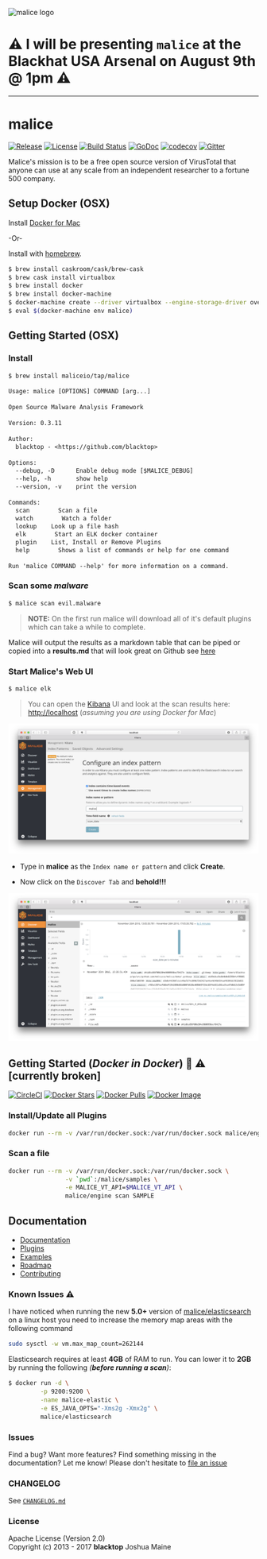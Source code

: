 ![malice logo](https://raw.githubusercontent.com/maliceio/malice/master/docs/images/logo/malice.png)


# :warning: I will be presenting `malice` at the Blackhat USA Arsenal on August 9th @ 1pm :warning:

___

# malice

[![Release](https://img.shields.io/github/release/maliceio/malice.svg)](https://github.com/gmaliceio/malice/releases/latest) [![License](https://img.shields.io/badge/licence-Apache%202.0-blue.svg)](LICENSE) [![Build Status](https://travis-ci.org/maliceio/malice.svg?branch=master)](https://travis-ci.org/maliceio/malice) [![GoDoc](https://godoc.org/github.com/maliceio/malice?status.svg)](https://godoc.org/github.com/maliceio/malice) [![codecov](https://codecov.io/gh/maliceio/malice/branch/master/graph/badge.svg)](https://codecov.io/gh/maliceio/malice) [![Gitter](https://badges.gitter.im/maliceio/malice.svg)](https://gitter.im/maliceio/malice)

Malice's mission is to be a free open source version of VirusTotal that anyone can use at any scale from an independent researcher to a fortune 500 company.

## Setup Docker (OSX)

Install [Docker for Mac](https://docs.docker.com/docker-for-mac/)

-Or-

Install with [homebrew](http://brew.sh).

```bash
$ brew install caskroom/cask/brew-cask
$ brew cask install virtualbox
$ brew install docker
$ brew install docker-machine
$ docker-machine create --driver virtualbox --engine-storage-driver overlay malice
$ eval $(docker-machine env malice)
```

## Getting Started (OSX)

### Install

```bash
$ brew install maliceio/tap/malice
```

```
Usage: malice [OPTIONS] COMMAND [arg...]

Open Source Malware Analysis Framework

Version: 0.3.11

Author:
  blacktop - <https://github.com/blacktop>

Options:
  --debug, -D      Enable debug mode [$MALICE_DEBUG]
  --help, -h       show help
  --version, -v    print the version

Commands:
  scan        Scan a file
  watch        Watch a folder
  lookup    Look up a file hash
  elk        Start an ELK docker container
  plugin    List, Install or Remove Plugins
  help        Shows a list of commands or help for one command

Run 'malice COMMAND --help' for more information on a command.
```

### Scan some _malware_

```bash
$ malice scan evil.malware
```

> **NOTE:** On the first run malice will download all of it's default plugins which can take a while to complete.

Malice will output the results as a markdown table that can be piped or copied into a **results.md** that will look great on Github see [here](docs/examples/scan.md)

### Start Malice's Web UI

```bash
$ malice elk
```

> You can open the [Kibana](https://www.elastic.co/products/kibana) UI and look at the scan results here: <http://localhost> (_assuming you are using Docker for Mac_)

![kibana-setup](docs/images/kibana-setup.png)

- Type in **malice** as the `Index name or pattern` and click **Create**.

- Now click on the `Discover Tab` and **behold!!!**

![kibana-scan](docs/images/kibana-scan.png)

## Getting Started (_Docker in Docker_) :construction: :warning: **[currently broken]**

[![CircleCI](https://circleci.com/gh/maliceio/malice.png?style=shield)](https://circleci.com/gh/maliceio/malice) [![Docker Stars](https://img.shields.io/docker/stars/malice/engine.svg)](https://hub.docker.com/r/malice/engine/) [![Docker Pulls](https://img.shields.io/docker/pulls/malice/engine.svg)](https://hub.docker.com/r/malice/engine/) [![Docker Image](https://img.shields.io/badge/docker%20image-30.6%20MB-blue.svg)](https://hub.docker.com/r/malice/engine/)

### Install/Update all Plugins

```bash
docker run --rm -v /var/run/docker.sock:/var/run/docker.sock malice/engine plugin update --all
```

### Scan a file

```bash
docker run --rm -v /var/run/docker.sock:/var/run/docker.sock \
                -v `pwd`:/malice/samples \
                -e MALICE_VT_API=$MALICE_VT_API \
                malice/engine scan SAMPLE
```

## Documentation

- [Documentation](docs)
- [Plugins](docs/plugins)
- [Examples](docs/examples)
- [Roadmap](docs/roadmap)
- [Contributing](CONTRIBUTING.md)

### Known Issues :warning:

I have noticed when running the new **5.0+** version of [malice/elasticsearch](https://github.com/maliceio/elasticsearch) on a linux host you need to increase the memory map areas with the following command

```bash
sudo sysctl -w vm.max_map_count=262144
```

Elasticsearch requires at least **4GB** of RAM to run. You can lower it to **2GB** by running the following _(**before running a scan**)_:

```bash
$ docker run -d \
         -p 9200:9200 \
         -name malice-elastic \
         -e ES_JAVA_OPTS="-Xms2g -Xmx2g" \
         malice/elasticsearch
```

### Issues

Find a bug? Want more features? Find something missing in the documentation? Let me know! Please don't hesitate to [file an issue](https://github.com/maliceio/malice/issues/new)

### CHANGELOG

See [`CHANGELOG.md`](https://github.com/maliceio/malice/blob/master/CHANGELOG.md)

### License

Apache License (Version 2.0)<br>
Copyright (c) 2013 - 2017 **blacktop** Joshua Maine
